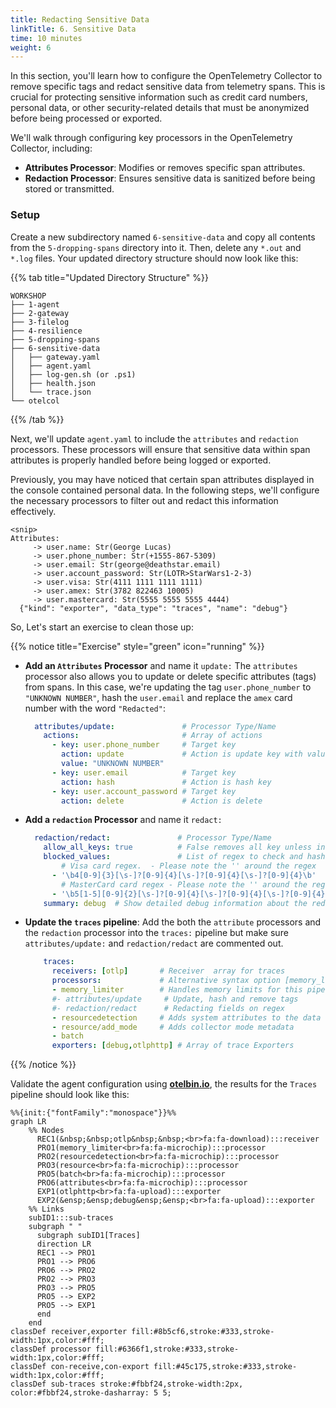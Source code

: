 ```yaml
---
title: Redacting Sensitive Data
linkTitle: 6. Sensitive Data
time: 10 minutes
weight: 6
---
```


In this section, you'll learn how to configure the OpenTelemetry Collector to remove specific tags and redact sensitive data from telemetry spans. This is crucial for protecting sensitive information such as credit card numbers, personal data, or other security-related details that must be anonymized before being processed or exported.

We'll walk through configuring key processors in the OpenTelemetry Collector, including:

- **Attributes Processor**: Modifies or removes specific span attributes.
- **Redaction Processor**: Ensures sensitive data is sanitized before being stored or transmitted.

### Setup

Create a new subdirectory named `6-sensitive-data` and copy all contents from the `5-dropping-spans` directory into it. Then, delete any `*.out` and `*.log` files. Your updated directory structure should now look like this:

{{% tab title="Updated Directory Structure" %}}

```text
WORKSHOP
├── 1-agent
├── 2-gateway
├── 3-filelog
├── 4-resilience
├── 5-dropping-spans
├── 6-sensitive-data
│   ├── gateway.yaml
│   ├── agent.yaml
│   ├── log-gen.sh (or .ps1)
│   ├── health.json
│   └── trace.json
└── otelcol
```

{{% /tab %}}

Next, we'll update `agent.yaml` to include the `attributes` and `redaction` processors. These processors will ensure that sensitive data within span attributes is properly handled before being logged or exported.

Previously, you may have noticed that certain span attributes displayed in the console contained personal data. In the following steps, we'll configure the necessary processors to filter out and redact this information effectively.

```text
<snip>
Attributes:
     -> user.name: Str(George Lucas)
     -> user.phone_number: Str(+1555-867-5309)
     -> user.email: Str(george@deathstar.email)
     -> user.account_password: Str(LOTR>StarWars1-2-3)
     -> user.visa: Str(4111 1111 1111 1111)
     -> user.amex: Str(3782 822463 10005)
     -> user.mastercard: Str(5555 5555 5555 4444)
  {"kind": "exporter", "data_type": "traces", "name": "debug"}
```

So, Let's start an exercise to clean those up:

{{% notice title="Exercise" style="green" icon="running" %}}

- **Add an `Attributes` Processor** and name it `update:`
The `attributes` processor also allows you to update or delete specific attributes (tags) from spans. In this case, we're updating the tag `user.phone_number` to `"UNKNOWN NUMBER"`, hash the `user.email` and replace the `amex` card number with the word `"Redacted"`:

  ```yaml
    attributes/update:               # Processor Type/Name
      actions:                       # Array of actions
        - key: user.phone_number     # Target key
          action: update             # Action is update key with value
          value: "UNKNOWN NUMBER" 
        - key: user.email            # Target key
          action: hash               # Action is hash key
        - key: user.account_password # Target key
          action: delete             # Action is delete 
  ```

- **Add a `redaction` Processor** and name it `redact:`

  ```yaml
    redaction/redact:               # Processor Type/Name
      allow_all_keys: true          # False removes all key unless in allow list 
      blocked_values:               # List of regex to check and hash
          # Visa card regex.  - Please note the '' around the regex
        - '\b4[0-9]{3}[\s-]?[0-9]{4}[\s-]?[0-9]{4}[\s-]?[0-9]{4}\b'
          # MasterCard card regex - Please note the '' around the regex
        - '\b5[1-5][0-9]{2}[\s-]?[0-9]{4}[\s-]?[0-9]{4}[\s-]?[0-9]{4}\b' 
      summary: debug  # Show detailed debug information about the redaction 

  ```

- **Update the `traces` pipeline**: Add the both the `attribute` processors and the `redaction` processor into the `traces:` pipeline but make sure `attributes/update:` and `redaction/redact` are commented out.

  ```yaml
      traces:
        receivers: [otlp]       # Receiver  array for traces
        processors:             # Alternative syntax option [memory_limiter]
        - memory_limiter        # Handles memory limits for this pipeline
        #- attributes/update     # Update, hash and remove tags 
        #- redaction/redact      # Redacting fields on regex 
        - resourcedetection     # Adds system attributes to the data
        - resource/add_mode     # Adds collector mode metadata
        - batch
        exporters: [debug,otlphttp] # Array of trace Exporters
  ```

{{% /notice %}}

Validate the agent configuration using **[otelbin.io](https://www.otelbin.io/)**, the results for the `Traces` pipeline should look like this:

```mermaid
%%{init:{"fontFamily":"monospace"}}%%
graph LR
    %% Nodes
      REC1(&nbsp;&nbsp;otlp&nbsp;&nbsp;<br>fa:fa-download):::receiver
      PRO1(memory_limiter<br>fa:fa-microchip):::processor
      PRO2(resourcedetection<br>fa:fa-microchip):::processor
      PRO3(resource<br>fa:fa-microchip):::processor
      PRO5(batch<br>fa:fa-microchip):::processor
      PRO6(attributes<br>fa:fa-microchip):::processor
      EXP1(otlphttp<br>fa:fa-upload):::exporter
      EXP2(&ensp;&ensp;debug&ensp;&ensp;<br>fa:fa-upload):::exporter
    %% Links
    subID1:::sub-traces
    subgraph " "
      subgraph subID1[Traces]
      direction LR
      REC1 --> PRO1
      PRO1 --> PRO6
      PRO6 --> PRO2
      PRO2 --> PRO3
      PRO3 --> PRO5
      PRO5 --> EXP2
      PRO5 --> EXP1
      end
    end
classDef receiver,exporter fill:#8b5cf6,stroke:#333,stroke-width:1px,color:#fff;
classDef processor fill:#6366f1,stroke:#333,stroke-width:1px,color:#fff;
classDef con-receive,con-export fill:#45c175,stroke:#333,stroke-width:1px,color:#fff;
classDef sub-traces stroke:#fbbf24,stroke-width:2px, color:#fbbf24,stroke-dasharray: 5 5;
```

<!--![redacting 1](../images/senstive-data-6-1.png)-->
